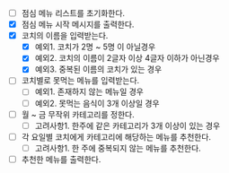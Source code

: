 - [ ] 점심 메뉴 리스트를 초기화한다.
- [x] 점심 메뉴 시작 메시지를 출력한다.
- [x] 코치의 이름을 입력받는다.
    - [x] 예외1. 코치가 2명 ~ 5명 이 아닐경우
    - [x] 예외2. 코치의 이름이 2글자 이상 4글자 이하가 아닌경우
    - [x] 예외3. 중복된 이름의 코치가 있는 경우
- [ ] 코치별로 못먹는 메뉴를 입력받는다.
    - [ ] 예외1. 존재하지 않는 메뉴일 경우
    - [ ] 예외2. 못먹는 음식이 3개 이상일 경우
- [ ] 월 ~ 금 무작위 카테고리를 정한다.
    - [ ] 고려사항1. 한주에 같은 카테고리가 3개 이상이 있는 경우
- [ ] 각 요일별 코치에게 카테고리에 해당하는 메뉴를 추천한다.
    - [ ] 고려사항1. 한 주에 중복되지 않는 메뉴를 추천한다.
- [ ] 추천한 메뉴를 출력한다.